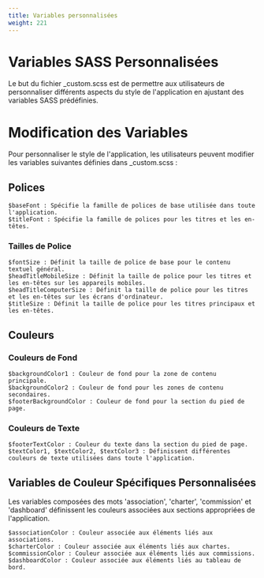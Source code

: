```yaml
---
title: Variables personnalisées
weight: 221
---
```


# Variables SASS Personnalisées

Le but du fichier _custom.scss est de permettre aux utilisateurs de personnaliser différents aspects du style de l'application en ajustant des variables SASS prédéfinies. 

# Modification des Variables

Pour personnaliser le style de l'application, les utilisateurs peuvent modifier les variables suivantes définies dans _custom.scss :

## Polices
    $baseFont : Spécifie la famille de polices de base utilisée dans toute l'application.
    $titleFont : Spécifie la famille de polices pour les titres et les en-têtes.

### Tailles de Police
    $fontSize : Définit la taille de police de base pour le contenu textuel général.
    $headTitleMobileSize : Définit la taille de police pour les titres et les en-têtes sur les appareils mobiles.
    $headTitleComputerSize : Définit la taille de police pour les titres et les en-têtes sur les écrans d'ordinateur.
    $titleSize : Définit la taille de police pour les titres principaux et les en-têtes.

## Couleurs

### Couleurs de Fond
    $backgroundColor1 : Couleur de fond pour la zone de contenu principale.
    $backgroundColor2 : Couleur de fond pour les zones de contenu secondaires.
    $footerBackgroundColor : Couleur de fond pour la section du pied de page.

### Couleurs de Texte

    $footerTextColor : Couleur du texte dans la section du pied de page.
    $textColor1, $textColor2, $textColor3 : Définissent différentes couleurs de texte utilisées dans toute l'application.

## Variables de Couleur Spécifiques Personnalisées

Les variables composées des mots 'association', 'charter', 'commission' et 'dashboard' définissent les couleurs associées aux sections appropriées de l'application. 

    $associationColor : Couleur associée aux éléments liés aux associations.
    $charterColor : Couleur associée aux éléments liés aux chartes.
    $commissionColor : Couleur associée aux éléments liés aux commissions.
    $dashboardColor : Couleur associée aux éléments liés au tableau de bord.
